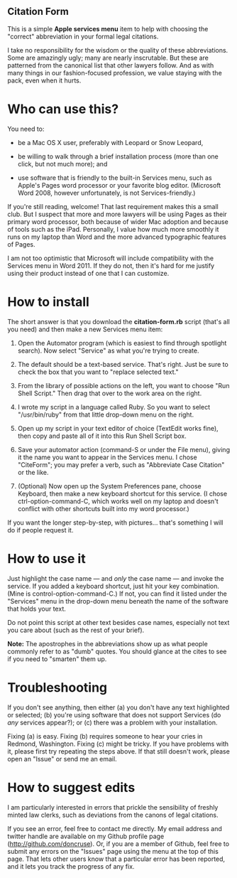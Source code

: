 Citation Form
-------------

This is a simple **Apple services menu** item to help with choosing the "correct" abbreviation in your formal legal citations.

I take no responsibility for the wisdom or the quality of these abbreviations.  Some are amazingly ugly; many are nearly inscrutable.  But these are patterned from the canonical list that other lawyers follow.  And as with many things in our fashion-focused profession, we value staying with the pack, even when it hurts.

# Who can use this?

You need to:

* be a Mac OS X user, preferably with Leopard or Snow Leopard,

* be willing to walk through a brief installation process (more than one click, but not much more); and

* use software that is friendly to the built-in Services menu, such as Apple's Pages word processor or your favorite blog editor.  (Microsoft Word 2008, however unfortunately, is not Services-friendly.)

If you're still reading, welcome! That last requirement makes this a small club. But I suspect that more and more lawyers will be using Pages as their primary word processor, both because of wider Mac adoption and because of tools such as the iPad.  Personally, I value how much more smoothly it runs on my laptop than Word and the more advanced typographic features of Pages.

I am not too optimistic that Microsoft will include compatibility with the Services menu in Word 2011.  If they do not, then it's hard for me justify using their product instead of one that I can customize.

# How to install

The short answer is that you download the **citation-form.rb** script (that's all you need) and then make a new Services menu item:

1. Open the Automator program (which is easiest to find through spotlight search).  Now select "Service" as what you're trying to create.

1. The default should be a text-based service.  That's right.  Just be sure to check the box that you want to "replace selected text."

2. From the library of possible actions on the left, you want to choose "Run Shell Script."  Then drag that over to the work area on the right.

3. I wrote my script in a language called Ruby.  So you want to select "/usr/bin/ruby" from that little drop-down menu on the right.

4. Open up my script in your text editor of choice (TextEdit works fine), then copy and paste all of it into this Run Shell Script box.

5. Save your automator action (command-S or under the File menu), giving it the name you want to appear in the Services menu.  I chose "CiteForm"; you may prefer a verb, such as "Abbreviate Case Citation" or the like.

6. (Optional)  Now open up the System Preferences pane, choose Keyboard, then make a new keyboard shortcut for this service.  (I chose ctrl-option-command-C, which works well on my laptop and doesn't conflict with other shortcuts built into my word processor.)

If you want the longer step-by-step, with pictures... that's something I will do if people request it.

# How to use it

Just highlight the case name &mdash; and *only* the case name &mdash; and invoke the service.  If you added a keyboard shortcut, just hit your key combination.  (Mine is control-option-command-C.)  If not, you can find it listed under the "Services" menu in the drop-down menu beneath the name of the software that holds your text.

Do not point this script at other text besides case names, especially not text you care about (such as the rest of your brief).

**Note:** The apostrophes in the abbreviations show up as what people commonly refer to as "dumb" quotes.  You should glance at the cites to see if you need to "smarten" them up.

# Troubleshooting

If you don't see anything, then either (a) you don't have any text highlighted or selected; (b) you're using software that does not support Services (do *any* services appear?); or (c) there was a problem with your installation.

Fixing (a) is easy.  Fixing (b) requires someone to hear your cries in Redmond, Washington.  Fixing (c) might be tricky.  If you have problems with it, please first try repeating the steps above.  If that still doesn't work, please open an "Issue" or send me an email.

# How to suggest edits

I am particularly interested in errors that prickle the sensibility of freshly minted law clerks, such as deviations from the canons of legal citations.

If you see an error, feel free to contact me directly.  My email address and twitter handle are available on my Github profile page (http://github.com/doncruse).  Or, if you are a member of Github, feel free to submit any errors on the "Issues" page using the menu at the top of this page.  That lets other users know that a particular error has been reported, and it lets you track the progress of any fix.